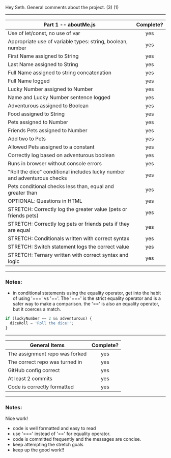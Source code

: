 Hey Seth. General comments about the project. (3) (1)

---

| Part 1 -- aboutMe.js                                                     | Complete? |
| ------------------------------------------------------------------------ | :-------: |
| Use of let/const, no use of var                                          |    yes    |
| Appropriate use of variable types: string, boolean, number               |    yes    |
| First Name assigned to String                                            |    yes    |
| Last Name assigned to String                                             |    yes    |
| Full Name assigned to string concatenation                               |    yes    |
| Full Name logged                                                         |    yes    |
| Lucky Number assigned to Number                                          |    yes    |
| Name and Lucky Number sentence logged                                    |    yes    |
| Adventurous assigned to Boolean                                          |    yes    |
| Food assigned to String                                                  |    yes    |
| Pets assigned to Number                                                  |    yes    |
| Friends Pets assigned to Number                                          |    yes    |
| Add two to Pets                                                          |    yes    |
| Allowed Pets assigned to a constant                                      |    yes    |
| Correctly log based on adventurous boolean                               |    yes    |
| Runs in browser without console errors                                   |    yes    |
| "Roll the dice" conditional includes lucky number and adventurous checks |    yes    |
| Pets conditional checks less than, equal and greater than                |    yes    |
| OPTIONAL: Questions in HTML                                              |    yes    |
| STRETCH: Correctly log the greater value (pets or friends pets)          |    yes    |
| STRETCH: Correctly log pets or friends pets if they are equal            |    yes    |
| STRETCH: Conditionals written with correct syntax                        |    yes    |
| STRETCH: Switch statement logs the correct value                         |    yes    |
| STRETCH: Ternary written with correct syntax and logic                   |    yes    |

---

### Notes:

- in conditional statements using the equality operator, get into the habit of using '===' vs '=='. The '===' is the strict equality operator and is a safer way to make a comparison. the '==' is also an equality operator, but it coerces a match.

```js
if (luckyNumber == 2 && adventurous) {
  diceRoll = 'Roll the dice!';
}
```

---

| General Items                  | Complete? |
| ------------------------------ | :-------: |
| The assignment repo was forked |    yes    |
| The correct repo was turned in |    yes    |
| GitHub config correct          |    yes    |
| At least 2 commits             |    yes    |
| Code is correctly formatted    |    yes    |

---

### Notes:

Nice work!

- code is well formatted and easy to read
- use '===' instead of '==' for equality operator.
- code is committed frequently and the messages are concise.
- keep attempting the stretch goals
- keep up the good work!!
